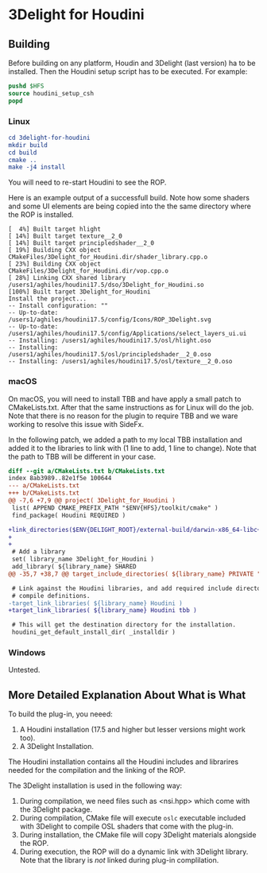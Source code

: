 # 3Delight for Houdini

## Building

Before building on any platform, Houdin and 3Delight (last version) ha to be
installed.  Then the Houdini setup script has to be executed.
For example:
```csh
pushd $HFS
source houdini_setup_csh
popd
```

### Linux

```cmake
cd 3delight-for-houdini
mkdir build
cd build
cmake ..
make -j4 install
```

You will need to re-start Houdini to see the ROP.

Here is an example output of a successfull build. Note how some shaders and some
UI elements are being copied into the the same directory where the ROP is
installed.

```
[  4%] Built target hlight
[ 14%] Built target texture__2_0
[ 14%] Built target principledshader__2_0
[ 19%] Building CXX object CMakeFiles/3Delight_for_Houdini.dir/shader_library.cpp.o
[ 23%] Building CXX object CMakeFiles/3Delight_for_Houdini.dir/vop.cpp.o
[ 28%] Linking CXX shared library /users1/aghiles/houdini17.5/dso/3Delight_for_Houdini.so
[100%] Built target 3Delight_for_Houdini
Install the project...
-- Install configuration: ""
-- Up-to-date: /users1/aghiles/houdini17.5/config/Icons/ROP_3Delight.svg
-- Up-to-date: /users1/aghiles/houdini17.5/config/Applications/select_layers_ui.ui
-- Installing: /users1/aghiles/houdini17.5/osl/hlight.oso
-- Installing: /users1/aghiles/houdini17.5/osl/principledshader__2_0.oso
-- Installing: /users1/aghiles/houdini17.5/osl/texture__2_0.oso
```


### macOS

On macOS, you will need to install TBB and have apply a small patch to CMakeLists.txt.
After that the same instructions as for Linux will do the job. Note that there
is no reason for the plugin to require TBB and we ware working to resolve this
issue with SideFx.

In the following patch, we added a path to my local TBB installation and
added it to the libraries to link with (1 line to add, 1 line to change). Note
that the path to TBB will be different in your case.

```patch
diff --git a/CMakeLists.txt b/CMakeLists.txt
index 8ab3989..82e1f5e 100644
--- a/CMakeLists.txt
+++ b/CMakeLists.txt
@@ -7,6 +7,9 @@ project( 3Delight_for_Houdini )
 list( APPEND CMAKE_PREFIX_PATH "$ENV{HFS}/toolkit/cmake" )
 find_package( Houdini REQUIRED )

+link_directories($ENV{DELIGHT_ROOT}/external-build/darwin-x86_64-libc++/tbb/lib)
+
+
 # Add a library
 set( library_name 3Delight_for_Houdini )
 add_library( ${library_name} SHARED
@@ -35,7 +38,7 @@ target_include_directories( ${library_name} PRIVATE "$ENV{DELIGHT}/include"  )

 # Link against the Houdini libraries, and add required include directories and
 # compile definitions.
-target_link_libraries( ${library_name} Houdini )
+target_link_libraries( ${library_name} Houdini tbb )

 # This will get the destination directory for the installation.
 houdini_get_default_install_dir( _installdir )
```

### Windows

Untested.

## More Detailed Explanation About What is What

To build the plug-in, you neeed:

1. A Houdini installation (17.5 and higher but lesser versions might work too).
2. A 3Delight Installation.

The Houdini installation contains all the  Houdini includes and librarires
needed for the compilation and the linking of the ROP.

The 3Delight installation is used in the following way:

1. During compilation, we need files such as <nsi.hpp> which come with the 3Delight package.
2. During compilation, CMake file will execute `oslc` executable included with 3Delight to compile OSL shaders that come with the plug-in.
3. During installation, the CMake file will copy 3Delight materials alongside the ROP.
4. During execution, the ROP will do a dynamic link with 3Delight library. Note that the library is *not* linked during plug-in complilation.
